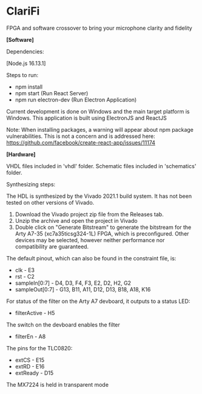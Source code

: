 # ClariFi

FPGA and software crossover to bring your microphone clarity and fidelity

**[Software]**

Dependencies:

[Node.js 16.13.1]

Steps to run:

- npm install
- npm start (Run React Server)
- npm run electron-dev (Run Electron Application)

Current development is done on Windows and the main target platform is Windows. This application is built using ElectronJS and ReactJS

Note: When installing packages, a warning will appear about npm package vulnerabilities. This is not a concern and is addressed here: https://github.com/facebook/create-react-app/issues/11174

**[Hardware]**

VHDL files included in 'vhdl' folder. Schematic files included in 'schematics' folder.

Synthesizing steps: 

The HDL is synthesized by the Vivado 2021.1 build system. It has not been tested on other versions of Vivado.
1. Download the Vivado project zip file from the Releases tab.
2. Unzip the archive and open the project in Vivado
3. Double click on "Generate Bitstream" to generate the bitstream for the Arty A7-35 (xc7a35ticsg324-1L) FPGA, which is preconfigured. Other devices may be selected, however neither performance nor compatibility are guaranteed.

The default pinout, which can also be found in the constraint file, is:
- clk - E3
- rst - C2
- sampleIn[0:7] -  D4,  D3,  F4,  F3,  E2,  D2,  H2,  G2
- sampleOut[0:7] - G13, B11, A11, D12, D13, B18, A18, K16

For status of the filter on the Arty A7 devboard, it outputs to a status LED:
- filterActive - H5

The switch on the devboard enables the filter
- filterEn - A8


The pins for the TLC0820:
- extCS - E15
- extRD - E16
- extReady - D15

The MX7224 is held in transparent mode